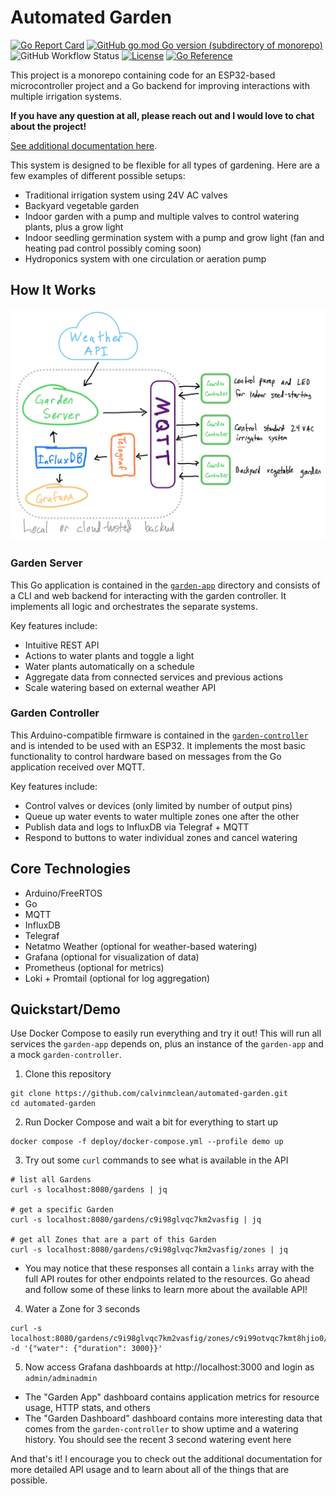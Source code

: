 # Automated Garden

[![Go Report Card](https://goreportcard.com/badge/github.com/calvinmclean/automated-garden)](https://goreportcard.com/report/github.com/calvinmclean/automated-garden)
[![GitHub go.mod Go version (subdirectory of monorepo)](https://img.shields.io/github/go-mod/go-version/calvinmclean/automated-garden?filename=garden-app%2Fgo.mod)](https://github.com/calvinmclean/automated-garden/blob/main/garden-app/go.mod)
![GitHub Workflow Status](https://img.shields.io/github/actions/workflow/status/calvinmclean/automated-garden/main.yml?branch=main)
[![License](https://img.shields.io/github/license/calvinmclean/automated-garden)](https://github.com/calvinmclean/automated-garden/blob/main/LICENSE)
[![Go Reference](https://pkg.go.dev/badge/github.com/calvinmclean/automated-garden/garden-app.svg)](https://pkg.go.dev/github.com/calvinmclean/automated-garden/garden-app)

This project is a monorepo containing code for an ESP32-based microcontroller project and a Go backend for improving interactions with multiple irrigation systems.

**If you have any question at all, please reach out and I would love to chat about the project!**

[See additional documentation here](https://calvinmclean.github.io/automated-garden).

This system is designed to be flexible for all types of gardening. Here are a few examples of different possible setups:
  - Traditional irrigation system using 24V AC valves
  - Backyard vegetable garden
  - Indoor garden with a pump and multiple valves to control watering plants, plus a grow light
  - Indoor seedling germination system with a pump and grow light (fan and heating pad control possibly coming soon)
  - Hydroponics system with one circulation or aeration pump

## How It Works

![Garden](docs/_images/FlowDiagram.png?raw=true)

### Garden Server
This Go application is contained in the [`garden-app`](./garden-app) directory and consists of a CLI and web backend for interacting with the garden controller. It implements all logic and orchestrates the separate systems.

Key features include:
  - Intuitive REST API
  - Actions to water plants and toggle a light
  - Water plants automatically on a schedule
  - Aggregate data from connected services and previous actions
  - Scale watering based on external weather API

### Garden Controller
This Arduino-compatible firmware is contained in the [`garden-controller`](./garden-controller) and is intended to be used with an ESP32. It implements the most basic functionality to control hardware based on messages from the Go application received over MQTT.

Key features include:
  - Control valves or devices (only limited by number of output pins)
  - Queue up water events to water multiple zones one after the other
  - Publish data and logs to InfluxDB via Telegraf + MQTT
  - Respond to buttons to water individual zones and cancel watering

## Core Technologies
- Arduino/FreeRTOS
- Go
- MQTT
- InfluxDB
- Telegraf
- Netatmo Weather (optional for weather-based watering)
- Grafana (optional for visualization of data)
- Prometheus (optional for metrics)
- Loki + Promtail (optional for log aggregation)

## Quickstart/Demo

Use Docker Compose to easily run everything and try it out! This will run all services the `garden-app` depends on, plus an instance of the `garden-app` and a mock `garden-controller`.

1. Clone this repository
  ```shell
  git clone https://github.com/calvinmclean/automated-garden.git
  cd automated-garden
  ```

2. Run Docker Compose and wait a bit for everything to start up
  ```shell
  docker compose -f deploy/docker-compose.yml --profile demo up
  ```

3. Try out some `curl` commands to see what is available in the API
  ```shell
  # list all Gardens
  curl -s localhost:8080/gardens | jq

  # get a specific Garden
  curl -s localhost:8080/gardens/c9i98glvqc7km2vasfig | jq

  # get all Zones that are a part of this Garden
  curl -s localhost:8080/gardens/c9i98glvqc7km2vasfig/zones | jq
  ```
  - You may notice that these responses all contain a `links` array with the full API routes for other endpoints related to the resources. Go ahead and follow some of these links to learn more about the available API!

4. Water a Zone for 3 seconds
  ```shell
  curl -s localhost:8080/gardens/c9i98glvqc7km2vasfig/zones/c9i99otvqc7kmt8hjio0/action -d '{"water": {"duration": 3000}}'
  ```

5. Now access Grafana dashboards at http://localhost:3000 and login as `admin/adminadmin`
  - The "Garden App" dashboard contains application metrics for resource usage, HTTP stats, and others
  - The "Garden Dashboard" dashboard contains more interesting data that comes from the `garden-controller` to show uptime and a watering history. You should see the recent 3 second watering event here

And that's it! I encourage you to check out the additional documentation for more detailed API usage and to learn about all of the things that are possible.
